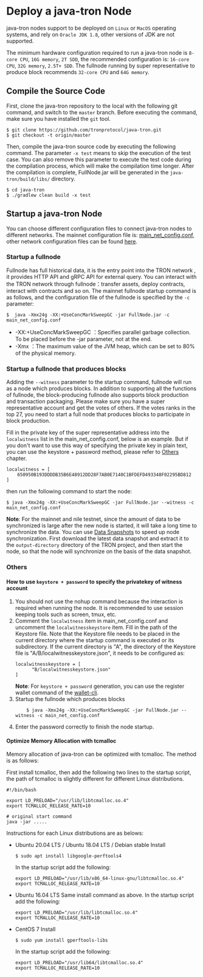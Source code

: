 # Deploy a java-tron Node

java-tron nodes support to be deployed on `Linux` or `MacOS` operating systems, and rely on `Oracle JDK 1.8`, other versions of JDK are not supported.

The minimum hardware configuration required to run a java-tron node is `8-core CPU`, `16G memory`, `2T SDD`, the recommended configuration is: `16-core CPU`, `32G memory`, `2.5T+ SDD`. The fullnode running by super representative to produce block recommends `32-core CPU` and `64G memory`.


## Compile the Source Code
First, clone the java-tron repository to the local with the following git command, and switch to the `master` branch. Before executing the command, make sure you have installed the `git` tool.

```
$ git clone https://github.com/tronprotocol/java-tron.git
$ git checkout -t origin/master
```

Then, compile the java-tron source code by executing the following command. The parameter `-x test` means to skip the execution of the test case. You can also remove this parameter to execute the test code during the compilation process, which will make the compilation time longer. After the compilation is complete, FullNode.jar will be generated in the `java-tron/build/libs/` directory.

```
$ cd java-tron
$ ./gradlew clean build -x test
```

## Startup a java-tron Node
You can choose different configuration files to connect java-tron nodes to different networks. The mainnet configuration file is: [main_net_config.conf](https://github.com/tronprotocol/tron-deployment/blob/master/main_net_config.conf), other network configuration files can be found [here](https://github.com/tronprotocol/tron-deployment).


### Startup a fullnode

Fullnode has full historical data, it is the entry point into the TRON network , it provides HTTP API and gRPC API for external query. You can interact with the TRON network through fullnode：transfer assets, deploy contracts, interact with contracts and so on. The mainnet fullnode startup command is as follows, and the configuration file of the fullnode is specified by the `-c` parameter: 

```
$  java -Xmx24g -XX:+UseConcMarkSweepGC -jar FullNode.jar -c main_net_config.conf
```

* -XX:+UseConcMarkSweepGC  ：Specifies parallel garbage collection. To be placed before the -jar parameter, not at the end. 
* -Xmx  ：The maximum value of the JVM heap, which can be set to 80% of the physical memory.

### Startup a fullnode that produces blocks 

Adding the `--witness` parameter to the startup command, fullnode will run as a node which produces blocks. In addition to supporting all the functions of fullnode, the block-producing fullnode also supports block production and transaction packaging. Please make sure you have a super representative account and get the votes of others. If the votes ranks in the top 27, you need to start a full node that produces blocks to participate in block production.
  
Fill in the private key of the super representative address into the `localwitness` list in the main_net_config.conf, below is an example. But if you don't want to use this way of specifying the private key in plain text, you can use the keystore + password method, please refer to [Others](#others) chapter.

```
localwitness = [
    650950B193DDDDB35B6E48912DD28F7AB0E7140C1BFDEFD493348F02295BD812
]
```
  
then run the following command to start the node:
  
```
$ java -Xmx24g -XX:+UseConcMarkSweepGC -jar FullNode.jar --witness -c main_net_config.conf
```

**Note**: For the mainnet and nile testnet, since the amount of data to be synchronized is large after the new node is started, it will take a long time to synchronize the data. You can use [Data Snapshots](../backup_restore/#public-backup-data) to speed up node synchronization. First download the latest data snapshot and extract it to the `output-directory` directory of the TRON project, and then start the node, so that the node will synchronize on the basis of the data snapshot.


### Others
#### How to use `keystore + password` to specify the privatekey of witness account

1. You should not use the nohup command because the interaction is required when running the node. It is recommended to use session keeping tools such as screen, tmux, etc.
2. Comment the `localwitness` item in main_net_config.conf and uncomment the `localwitnesskeystore` item. Fill in the path of the Keystore file. Note that the Keystore file needs to be placed in the current directory where the startup command is executed or its subdirectory. If the current directory is "A", the directory of the Keystore file is "A/B/localwitnesskeystore.json", it needs to be configured as:
    ```
    localwitnesskeystore = [
          "B/localwitnesskeystore.json"
    ]
    ```
    **Note**: For `keystore + password` generation, you can use the register wallet command of the [wallet-cli](https://github.com/tronprotocol/wallet-cli.git).
3. Startup the fullnode which produces blocks
    ```
        $ java -Xmx24g -XX:+UseConcMarkSweepGC -jar FullNode.jar --witness -c main_net_config.conf
    ```
4. Enter the password correctly to finish the node startup.



#### Optimize Memory Allocation with tcmalloc

Memory allocation of java-tron can be optimized with tcmalloc. The method is as follows:

First install tcmalloc, then add the following two lines to the startup script, the path of tcmalloc is slightly different for different Linux distributions.

```
#!/bin/bash
  
export LD_PRELOAD="/usr/lib/libtcmalloc.so.4"
export TCMALLOC_RELEASE_RATE=10
  
# original start command
java -jar .....
```

Instructions for each Linux distributions are as belows:

* Ubuntu 20.04 LTS / Ubuntu 18.04 LTS / Debian stable
    Install

    ```
    $ sudo apt install libgoogle-perftools4
    ```

    In the startup script add the following:

    ```
    export LD_PRELOAD="/usr/lib/x86_64-linux-gnu/libtcmalloc.so.4"
    export TCMALLOC_RELEASE_RATE=10
    ```

* Ubuntu 16.04 LTS
    Same install command as above. In the startup script add the following:

    ```
    export LD_PRELOAD="/usr/lib/libtcmalloc.so.4"
    export TCMALLOC_RELEASE_RATE=10
    ```

* CentOS 7
  Install
    ```
    $ sudo yum install gperftools-libs
    ```
    In the startup script add the following:
    ```
    export LD_PRELOAD="/usr/lib64/libtcmalloc.so.4"
    export TCMALLOC_RELEASE_RATE=10
    ```
